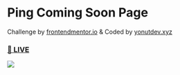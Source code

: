 # Ping Coming Soon Page
Challenge by <a href="https://frontendmentor.io">frontendmentor.io</a> & Coded by <a href="https://yonutdev.xyz">yonutdev.xyz</a>
<h3><a href="https://yonutdev.github.io/ping-coming-soon-page/" target="_blank">👀 LIVE</a></h3>
<img src="https://i.imgur.com/m5Nzqnr.png"></img>
